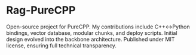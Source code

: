 # Rag-PureCPP
Open-source project for PureCPP. My contributions include C++↔Python bindings, vector database, modular chunks, and deploy scripts. Initial design evolved into the backbone architecture. Published under MIT license, ensuring full technical transparency.
